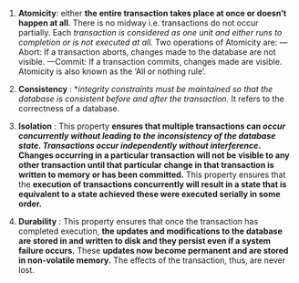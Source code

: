 1. **Atomicity**: either **the entire transaction takes place at once or doesn’t happen at all**. There is no midway i.e. transactions do not occur partially. Each *transaction is considered as one unit and either runs to completion or is not executed at all.* Two operations of Atomicity are:
	—Abort: If a transaction aborts, changes made to the database are not visible. 
	—Commit: If a transaction commits, changes made are visible. 
	Atomicity is also known as the ‘All or nothing rule’. 

2. **Consistency** : **integrity constraints must be maintained so that the *database is consistent before and after the transaction.**  It refers to the correctness of a database. 

3. **Isolation** : This property **ensures that multiple transactions can *occur concurrently without leading to the inconsistency of the database state. Transactions occur independently without interference*. Changes occurring in a particular transaction will not be visible to any other transaction until that particular change in that transaction is written to memory or has been committed.** This property ensures that the **execution of transactions concurrently will result in a state that is equivalent to a state achieved these were executed serially in some order.**

4. **Durability** : This property ensures that once the transaction has completed execution, **the updates and modifications to the database are stored in and written to disk and they persist even if a system failure occurs.** These **updates now become permanent and are stored in non-volatile memory.** The effects of the transaction, thus, are never lost. 